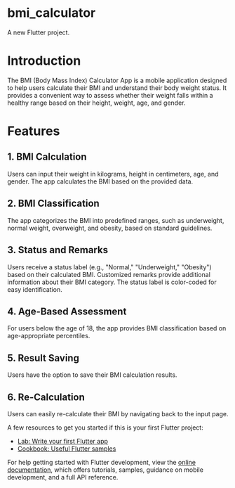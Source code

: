# bmi_calculator

A new Flutter project.

# Introduction
The BMI (Body Mass Index) Calculator App is a mobile application designed to help users calculate their BMI and understand their body weight status. It provides a convenient way to assess whether their weight falls within a healthy range based on their height, weight, age, and gender.

# Features
## 1. BMI Calculation
Users can input their weight in kilograms, height in centimeters, age, and gender.
The app calculates the BMI based on the provided data.
## 2. BMI Classification
The app categorizes the BMI into predefined ranges, such as underweight, normal weight, overweight, and obesity, based on standard guidelines.
## 3. Status and Remarks
Users receive a status label (e.g., "Normal," "Underweight," "Obesity") based on their calculated BMI.
Customized remarks provide additional information about their BMI category.
The status label is color-coded for easy identification.
## 4. Age-Based Assessment
For users below the age of 18, the app provides BMI classification based on age-appropriate percentiles.
## 5. Result Saving
Users have the option to save their BMI calculation results.
## 6. Re-Calculation
Users can easily re-calculate their BMI by navigating back to the input page.

A few resources to get you started if this is your first Flutter project:

- [Lab: Write your first Flutter app](https://docs.flutter.dev/get-started/codelab)
- [Cookbook: Useful Flutter samples](https://docs.flutter.dev/cookbook)

For help getting started with Flutter development, view the
[online documentation](https://docs.flutter.dev/), which offers tutorials,
samples, guidance on mobile development, and a full API reference.

